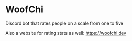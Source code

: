 # WoofChi

Discord bot that rates people on a scale from one to five

Also a website for rating stats as well: https://woofchi.dev
